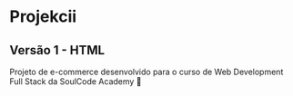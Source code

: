 # Projekcii
## Versão 1 - HTML
Projeto de e-commerce desenvolvido para o curso de Web Development Full Stack da SoulCode Academy 🎥
